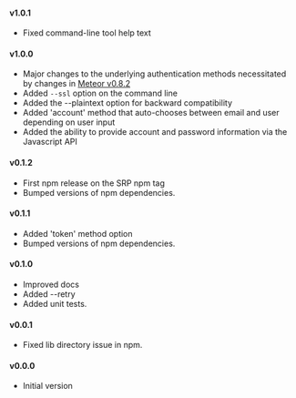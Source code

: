 #### v1.0.1
* Fixed command-line tool help text

#### v1.0.0
* Major changes to the underlying authentication methods necessitated by changes in [Meteor v0.8.2](https://github.com/meteor/meteor/blob/release-0.8.2/History.md#v082)
* Added `--ssl` option on the command line
* Added the --plaintext option for backward compatibility
* Added 'account' method that auto-chooses between email and user depending on user input
* Added the ability to provide account and password information via the Javascript API

#### v0.1.2
* First npm release on the SRP npm tag
* Bumped versions of npm dependencies.

#### v0.1.1
* Added 'token' method option
* Bumped versions of npm dependencies.

#### v0.1.0
* Improved docs
* Added --retry
* Added unit tests.

#### v0.0.1
* Fixed lib directory issue in npm.

#### v0.0.0
* Initial version
